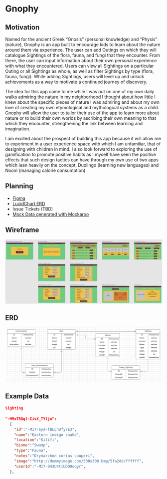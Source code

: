 # Gnophy

## Motivation
Named for the ancient Greek “Gnosis” (personal knowledge) and “Physis” (nature), Gnophy is an app built to encourage kids to learn about the nature around them via experience. The user can add Outings on which they will catalogue Sightings of the flora, fauna, and fungi that they encounter. From there, the user can input information about their own personal experience with what they encountered. Users can view all Sightings on a particular Outing or all Sightings as whole, as well as filter Sightings by type (flora, fauna, fungi). While adding Sightings, users will level up and unlock achievements as a way to motivate a continued journey of discovery.

The idea for this app came to me while I was out on one of my own daily walks admiring the nature in my neighborhood I thought about how little I knew about the specific pieces of nature I was admiring and about my own love of creating my own etymological and mythological systems as a child. Gnophy will allow the user to tailor their use of the app to learn more about nature or to build their own worlds by ascribing their own meaning to that which they encounter, strengthening the link between learning and imagination.

I am excited about the prospect of building this app because it will allow me to experiment in a user experience space with which I am unfamiliar, that of designing with children in mind. I also look forward to exploring the use of gamification to promote positive habits as I myself have seen the positive effects that such design tactics can have through my own use of two apps which lean heavily on the concept, Duolingo (learning new languages) and Noom (managing calorie consumption).

## Planning
- [Figma](https://www.figma.com/file/hWzcLhr02oMvVBbYAX6rwH/GNOPHY?node-id=0%3A1)
- [LucidChart ERD](https://lucid.app/lucidchart/invitations/accept/1b3b35d2-821b-4843-9f39-c1be7ed772eb)
- Issue Tickets (TBD)
- [Mock Data generated with Mockaroo](https://www.mockaroo.com/466f9bc0)

## Wireframe
![Figma](figmaWireframe.png)
## ERD
![LucidChart](lucidchartERD.png)

## Example Data
```json
Sighting

"-MMxTRQql-IivX_TYljn":
  {
    "id":"-MI7-6yd-fBLLhUfy7E3",
    "name":"Eastern indigo snake",
    "location":"Kilifi",
    "biome":"Swamp",
    "type":"Fauna",
    "notes":"Drymarchon corias couperi",
    "image":"http://dummyimage.com/300x300.bmp/5fa2dd/ffffff",
    "userId":"-MI7-943U4tiUDQ9oqyr",
  },
```


